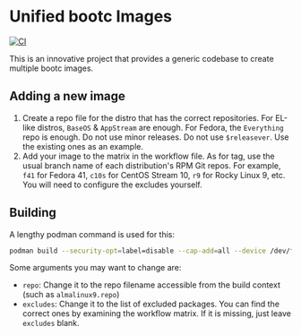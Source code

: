 # Unified bootc Images

[![CI](https://github.com/charles25565/unified-bootc-images/actions/workflows/ci.yml/badge.svg)](https://github.com/charles25565/unified-bootc-images/actions/workflows/ci.yml)

This is an innovative project that provides a generic codebase to create multiple bootc images.

## Adding a new image

1. Create a repo file for the distro that has the correct repositories. For EL-like distros, `BaseOS` & `AppStream` are enough. For Fedora, the `Everything` repo is enough. Do not use minor releases. Do not use `$releasever`. Use the existing ones as an example.
2. Add your image to the matrix in the workflow file. As for tag, use the usual branch name of each distribution's RPM Git repos. For example, `f41` for Fedora 41, `c10s` for CentOS Stream 10, `r9` for Rocky Linux 9, etc. You will need to configure the excludes yourself.

## Building

A lengthy podman command is used for this:

```bash
podman build --security-opt=label=disable --cap-add=all --device /dev/fuse --build-arg=repo=repo --build-arg=excludes="excludes" -t localhost/your-bootc-image .
```

Some arguments you may want to change are:

* `repo`: Change it to the repo filename accessible from the build context (such as `almalinux9.repo`)
* `excludes`: Change it to the list of excluded packages. You can find the correct ones by examining the workflow matrix. If it is missing, just leave `excludes` blank.
